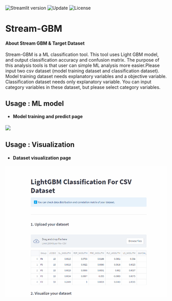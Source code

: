 ![Streamlit version](https://img.shields.io/badge/Streamlit-v1.14.1-orange)
![Update](https://img.shields.io/badge/Update-2023/5/25-blue)
![License](https://img.shields.io/badge/License-MIT-green)
# Stream-GBM

####  About Stream GBM & Target Dataset
Stream-GBM is a ML classification tool. 
This tool uses Light GBM model, and output classification accuracy and confusion matrix.
The purpose of this analysis tools is that user can simple ML analysis more easier.Please input two csv dataset (model training dataset and classification dataset). Model training dataset needs explanatory variables and a objective variable. Classification dataset needs only explanatory variable. You can input category variables in these dataset, but please select category variables.<br>

## __Usage : ML model__
- #### Model training and predict page

<img src=https://github.com/shosuke-13/Stream-GBM/blob/main/demo/analysis_page.gif width="650">

## __Usage : Visualization__
- #### Dataset visualization page
<img src=https://github.com/shosuke-13/Stream-GBM/blob/main/demo/visualization_page.gif width="650">
